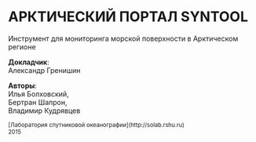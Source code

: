 #  АРКТИЧЕСКИЙ ПОРТАЛ SYNTOOL
Инструмент для мониторинга морской поверхности в Арктическом регионе

**Докладчик**: 
<br>Александр Гренишин

**Авторы**: 
<br>Илья Болховский, 
<br>Бертран Шапрон, 
<br>Владимир Кудрявцев

<small>
[Лаборатория спутниковой океанографии](http://solab.rshu.ru)
<br>
2015
</small>
